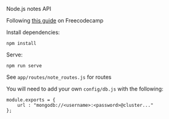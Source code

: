 Node.js notes API

Following [this guide](https://www.freecodecamp.org/news/building-a-simple-node-js-api-in-under-30-minutes-a07ea9e390d2/) on Freecodecamp

Install dependencies:
```
npm install
```

Serve:

```
npm run serve
```

See `app/routes/note_routes.js` for routes

You will need to add your own `config/db.js` with the following:
```
module.exports = {
    url : "mongodb://<username>:<password>@cluster..."
};
```
